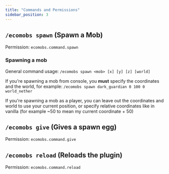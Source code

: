 ```yaml
---
title: "Commands and Permissions"
sidebar_position: 3
---
```


## `/ecomobs spawn` (Spawn a Mob)
Permission: `ecomobs.command.spawn`

### Spawning a mob

General command usage: `/ecomobs spawn <mob> [x] [y] [z] [world]`

If you're spawning a mob from console, you **must** specify the coordinates and the world, for example: `/ecomobs spawn dark_guardian 0 100 0 world_nether`

If you're spawning a mob as a player, you can leave out the coordinates and world to use your current position, or specify relative coordinates like in vanilla (for example ~50 to mean my current coordinate + 50)

## `/ecomobs give` (Gives a spawn egg)
Permission: `ecomobs.command.give`

## `/ecomobs reload` (Reloads the plugin)
Permission: `ecomobs.command.reload`